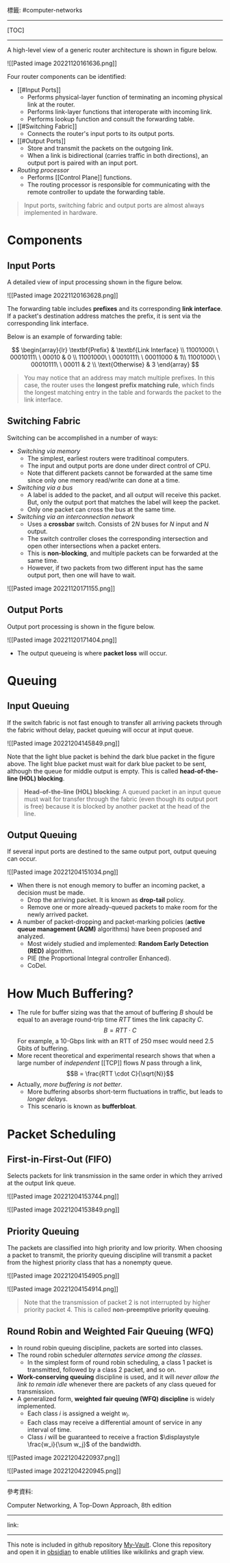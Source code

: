 標籤: #computer-networks 

---

[TOC]

---

A high-level view of a generic router architecture is shown in figure below.

![[Pasted image 20221120161636.png]]

Four router components can be identified:

- [[#Input Ports]]
	- Performs physical-layer function of terminating an incoming physical link at the router.
	- Performs link-layer functions that interoperate with incoming link.
	- Performs lookup function and consult the forwarding table.
- [[#Switching Fabric]]
	- Connects the router's input ports to its output ports.
- [[#Output Ports]]
	- Store and transmit the packets on the outgoing link.
	- When a link is bidirectional (carries traffic in both directions), an output port is paired with an input port.
- *Routing processor*
	- Performs [[Control Plane]] functions.
	- The routing processor is responsible for communicating with the remote controller to update the forwarding table.

> Input ports, switching fabric and output ports are almost always implemented in hardware.

# Components

## Input Ports

A detailed view of input processing shown in the figure below.

![[Pasted image 20221120163628.png]]

The forwarding table includes **prefixes** and its corresponding **link interface**. If a packet's destination address matches the prefix, it is sent via the corresponding link interface.

Below is an example of forwarding table:

$$
\begin{array}{lr}
	\textbf{Prefix} & \textbf{Link Interface} \\
	11001000\ \ 00010111\ \ 00010 & 0 \\
	11001000\ \ 00010111\ \ 00011000 & 1\\
	11001000\ \ 00010111\ \ 00011 & 2 \\
	\text{Otherwise} & 3
\end{array}
$$

> You may notice that an address may match multiple prefixes. In this case, the router uses the **longest prefix matching rule**, which finds the longest matching entry in the table and forwards the packet to the link interface.

## Switching Fabric

Switching can be accomplished in a number of ways:

- *Switching via memory*
	- The simplest, earliest routers were traditinoal computers.
	- The input and output ports are done under direct control of CPU.
	- Note that different packets cannot be forwarded at the same time since only one memory read/write can done at a time.
- *Switching via a bus*
	- A label is added to the packet, and all output will receive this packet. But, only the output port that matches the label will keep the packet.
	- Only one packet can cross the bus at the same time.
- *Switching via an interconnection network*
	- Uses a **crossbar** switch. Consists of $2N$ buses for $N$ input and $N$ output. 
	- The switch controller closes the corresponding intersection and open other intersections when a packet enters.
	- This is **non-blocking**, and multiple packets can be forwarded at the same time.
	- However, if two packets from two different input has the same output port, then one will have to wait.

![[Pasted image 20221120171155.png]]

## Output Ports

Output port processing is shown in the figure below.

![[Pasted image 20221120171404.png]]

- The output queueing is where **packet loss** will occur.

# Queuing

## Input Queuing

If the switch fabric is not fast enough to transfer all arriving packets through the fabric without delay, packet queuing will occur at input queue.

![[Pasted image 20221204145849.png]]

Note that the light blue packet is behind the dark blue packet in the figure above. The light blue packet must wait for dark blue packet to be sent, although the queue for middle output is empty. This is called **head-of-the-line (HOL) blocking**.

> **Head-of-the-line (HOL) blocking**: A queued packet in an input queue must wait for transfer through the fabric (even though its output port is free) because it is blocked by another packet at the head of the line.

## Output Queuing

If several input ports are destined to the same output port, output queuing can occur.

![[Pasted image 20221204151034.png]]

- When there is not enough memory to buffer an incoming packet, a decision must be made.
	- Drop the arriving packet. It is known as **drop-tail** policy.
	- Remove one or more already-queued packets to make room for the newly arrived packet.
- A number of packet-dropping and packet-marking policies (**active queue management (AQM)** algorithms) have been proposed and analyzed.
	- Most widely studied and implemented: **Random Early Detection (RED)** algorithm.
	- PIE (the Proportional Integral controller Enhanced).
	- CoDel.

# How Much Buffering?

- The rule for buffer sizing was that the amout of buffering $B$ should be equal to an average round-trip time $RTT$ times the link capacity $C$.
$$B = RTT \cdot C$$
For example, a 10-Gbps link with an RTT of 250 msec would need 2.5 Gbits of buffering.
- More recent theoretical and experimental research shows that when a large number of *independent* [[TCP]] flows $N$ pass through a link, 
$$B = \frac{RTT \cdot C}{\sqrt{N}}$$
- Actually, *more buffering is not better*.
	- More buffering absorbs short-term fluctuations in traffic, but leads to *longer delays*.
	- This scenario is known as **bufferbloat**.

# Packet Scheduling

## First-in-First-Out (FIFO)

Selects packets for link transmission in the same order in which they arrived at the output link queue.

![[Pasted image 20221204153744.png]]

![[Pasted image 20221204153849.png]]

## Priority Queuing

The packets are classified into high priority and low priority. When choosing a packet to transmit, the priority queuing discipline will transmit a packet from the highest priority class that has a nonempty queue.

![[Pasted image 20221204154905.png]]

![[Pasted image 20221204154914.png]]

> Note that the transmission of packet 2 is not interrupted by higher priority packet 4. This is called **non-preemptive priority queuing**.

## Round Robin and Weighted Fair Queuing (WFQ)

- In round robin queuing discipline, packets are sorted into classes.
- The round robin scheduler *alternates service among the classes*. 
	- In the simplest form of round robin scheduling, a class 1 packet is transmitted, followed by a class 2 packet, and so on.
- **Work-conserving queuing** discipline is used, and it will *never allow the link to remain idle* whenever there are packets of any class queued for transmission.
- A generalized form, **weighted fair queuing (WFQ) discipline** is widely implemented.
	- Each class $i$ is assigned a weight $w_i$.
	- Each class may receive a differential amount of service in any interval of time.
	- Class $i$ will be guaranteed to receive a fraction $\displaystyle \frac{w_i}{\sum w_j}$ of the bandwidth.

![[Pasted image 20221204220937.png]]

![[Pasted image 20221204220945.png]]

---

參考資料:

Computer Networking, A Top-Down Approach, 8th edition

---

link:

---

This note is included in github repository [My-Vault](https://github.com/LittleD3092/My-Vault.git). Clone this repository and open it in [obsidian](https://obsidian.md/) to enable utilities like wikilinks and graph view.